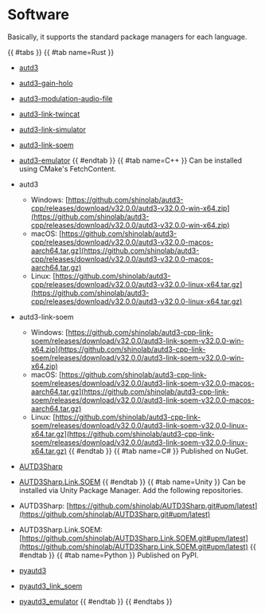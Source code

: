# Software


Basically, it supports the standard package managers for each language.

{{ #tabs }}
{{ #tab name=Rust }}
- [autd3](https://crates.io/crates/autd3)
- [autd3-gain-holo](https://crates.io/crates/autd3-gain-holo)
- [autd3-modulation-audio-file](https://crates.io/crates/autd3-modulation-audio-file)
- [autd3-link-twincat](https://crates.io/crates/autd3-link-twincat)
- [autd3-link-simulator](https://crates.io/crates/autd3-link-simulator)
- [autd3-link-soem](https://crates.io/crates/autd3-link-soem)
- [autd3-emulator](https://crates.io/crates/autd3-emulator)
{{ #endtab }}
{{ #tab name=C++ }}
Can be installed using CMake's FetchContent.

- autd3
    - Windows: [https://github.com/shinolab/autd3-cpp/releases/download/v32.0.0/autd3-v32.0.0-win-x64.zip](https://github.com/shinolab/autd3-cpp/releases/download/v32.0.0/autd3-v32.0.0-win-x64.zip)
    - macOS: [https://github.com/shinolab/autd3-cpp/releases/download/v32.0.0/autd3-v32.0.0-macos-aarch64.tar.gz](https://github.com/shinolab/autd3-cpp/releases/download/v32.0.0/autd3-v32.0.0-macos-aarch64.tar.gz)
    - Linux: [https://github.com/shinolab/autd3-cpp/releases/download/v32.0.0/autd3-v32.0.0-linux-x64.tar.gz](https://github.com/shinolab/autd3-cpp/releases/download/v32.0.0/autd3-v32.0.0-linux-x64.tar.gz)
- autd3-link-soem
    - Windows: [https://github.com/shinolab/autd3-cpp-link-soem/releases/download/v32.0.0/autd3-link-soem-v32.0.0-win-x64.zip](https://github.com/shinolab/autd3-cpp-link-soem/releases/download/v32.0.0/autd3-link-soem-v32.0.0-win-x64.zip)
    - macOS: [https://github.com/shinolab/autd3-cpp-link-soem/releases/download/v32.0.0/autd3-link-soem-v32.0.0-macos-aarch64.tar.gz](https://github.com/shinolab/autd3-cpp-link-soem/releases/download/v32.0.0/autd3-link-soem-v32.0.0-macos-aarch64.tar.gz)
    - Linux: [https://github.com/shinolab/autd3-cpp-link-soem/releases/download/v32.0.0/autd3-link-soem-v32.0.0-linux-x64.tar.gz](https://github.com/shinolab/autd3-cpp-link-soem/releases/download/v32.0.0/autd3-link-soem-v32.0.0-linux-x64.tar.gz)
{{ #endtab }}
{{ #tab name=C# }}
Published on NuGet.

- [AUTD3Sharp](https://www.nuget.org/packages/AUTD3Sharp)
- [AUTD3Sharp.Link.SOEM](https://www.nuget.org/packages/AUTD3Sharp.Link.SOEM)
{{ #endtab }}
{{ #tab name=Unity }}
Can be installed via Unity Package Manager.
Add the following repositories.
- AUTD3Sharp: [https://github.com/shinolab/AUTD3Sharp.git#upm/latest](https://github.com/shinolab/AUTD3Sharp.git#upm/latest)
- AUTD3Sharp.Link.SOEM: [https://github.com/shinolab/AUTD3Sharp.Link.SOEM.git#upm/latest](https://github.com/shinolab/AUTD3Sharp.Link.SOEM.git#upm/latest)
{{ #endtab }}
{{ #tab name=Python }}
Published on PyPI.

- [pyautd3](https://pypi.org/project/pyautd3/)
- [pyautd3_link_soem](https://pypi.org/project/pyautd3_link_soem/)
- [pyautd3_emulator](https://pypi.org/project/pyautd3_emulator/)
{{ #endtab }}
{{ #endtabs }}
